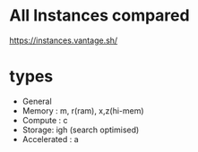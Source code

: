 # All Instances compared
https://instances.vantage.sh/

# types
- General
- Memory : m, r(ram), x,z(hi-mem)
- Compute : c
- Storage: igh (search optimised)
- Accelerated : a
